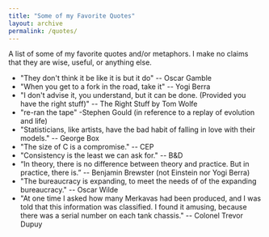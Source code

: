 ```yaml
---
title: "Some of my Favorite Quotes"
layout: archive
permalink: /quotes/
---
```


A list of some of my favorite quotes and/or metaphors. I make no claims that they are wise, useful, or anything else.

* "They don't think it be like it is but it do" -- Oscar Gamble
* "When you get to a fork in the road, take it" -- Yogi Berra
* "I don't advise it, you understand, but it can be done. (Provided you have the right stuff)" -- The Right Stuff by Tom Wolfe
* "re-ran the tape" -Stephen Gould (in reference to a replay of evolution and life)
* "Statisticians, like artists, have the bad habit of falling in love with their models." -- George Box
* "The size of C is a compromise." -- CEP
* "Consistency is the least we can ask for." -- B&D
* “In theory, there is no difference between theory and practice. But in practice, there is.” -- Benjamin Brewster (not Einstein nor Yogi Berra)
* "The bureaucracy is expanding, to meet the needs of of the expanding bureaucracy." -- Oscar Wilde
* "At one time I asked how many Merkavas had been produced, and I was told that this information was classified. I found it amusing, because there was a serial number on each tank chassis." -- Colonel Trevor Dupuy
